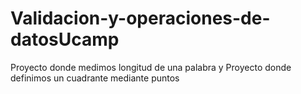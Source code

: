 # Validacion-y-operaciones-de-datosUcamp
Proyecto donde medimos longitud de una palabra y Proyecto donde definimos un cuadrante mediante puntos
